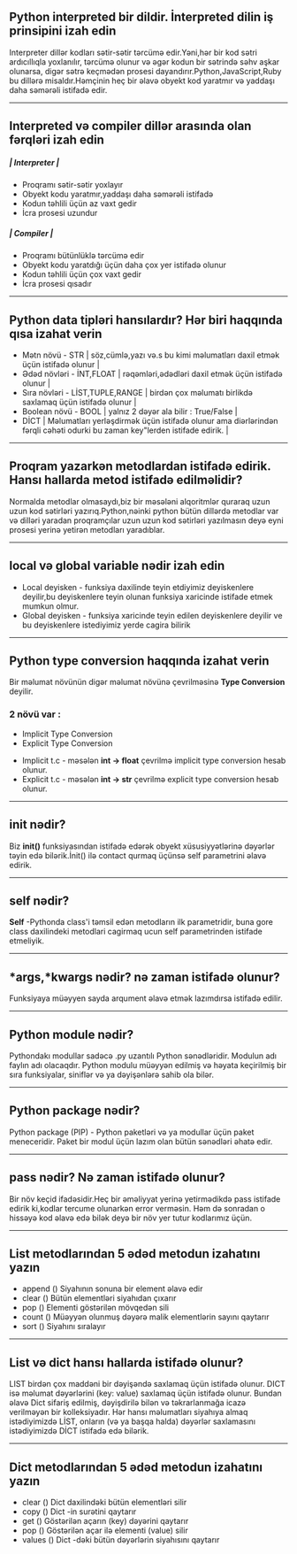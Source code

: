 ## Python interpreted bir dildir. İnterpreted dilin iş prinsipini izah edin
 Interpreter dillər kodları sətir-sətir tərcümə edir.Yəni,hər bir kod sətri ardıcıllıqla yoxlanılır, tərcümə olunur və əgər kodun bir sətrində səhv aşkar olunarsa, digər sətrə keçmədən prosesi dayandırır.Python,JavaScript,Ruby bu dillərə misaldır.Həmçinin heç bir əlavə obyekt kod yaratmır və yaddaşı daha səmərəli istifadə edir.
***
## Interpreted və compiler dillər arasında olan fərqləri izah edin
##### | Interpreter |
- Proqramı sətir-sətir yoxlayır
- Obyekt kodu yaratmır,yaddaşı daha səmərəli istifadə 
- Kodun təhlili üçün az vaxt gedir
- İcra prosesi uzundur
##### | Compiler |
- Proqramı bütünlüklə tərcümə edir
- Obyekt kodu yaratdığı üçün daha çox yer istifadə olunur
- Kodun təhlili üçün çox vaxt gedir
- İcra prosesi qısadır


***
## Python data tipləri hansılardır? Hər biri haqqında qısa izahat verin
* Mətn növü - STR | söz,cümlə,yazı və.s bu kimi məlumatları daxil etmək üçün istifadə olunur |
* Ədəd növləri - İNT,FLOAT | rəqəmləri,ədədləri daxil etmək üçün istifadə olunur |
* Sıra növləri - LİST,TUPLE,RANGE | birdən çox məlumatı birlikdə saxlamaq üçün istifadə olunur |
* Boolean növü - BOOL | yalnız 2 dəyər ala bilir : True/False |
* DİCT | Məlumatları yerləşdirmək üçün istifadə olunur ama diərlərindən fərqli cəhəti odurki bu zaman key"lerden istifade edirik. |
***

## Proqram yazarkən metodlardan istifadə edirik. Hansı hallarda metod istifadə edilməlidir?
Normalda metodlar olmasaydı,biz bir məsələni alqoritmlər quraraq uzun uzun kod sətirləri yazırıq.Python,nəinki python bütün dillərdə metodlar var və
dilləri yaradan proqramçılar uzun uzun kod sətirləri yazılmasın deyə eyni prosesi yerinə yetirən metodları yaradıblar. 
***
## local və global variable nədir izah edin
* Local deyisken - funksiya daxilinde teyin etdiyimiz deyiskenlere deyilir,bu deyiskenlere teyin olunan funksiya xaricinde istifade etmek mumkun olmur.
* Global deyisken - funksiya xaricinde teyin edilen deyiskenlere deyilir ve bu deyiskenlere istediyimiz yerde cagira bilirik
***
## Python type conversion haqqında izahat verin
Bir məlumat növünün digər məlumat növünə çevrilməsinə **Type Conversion** deyilir. 
### 2 növü var :
- Implicit Type Conversion 
- Explicit Type Conversion
* Implicit t.c - məsələn **int -> float** çevrilmə implicit type conversion hesab olunur.
* Explicit t.c - məsələn **int -> str** çevrilmə explicit type conversion hesab olunur. 

***
## init nədir?
Biz **init()** funksiyasından istifadə edərək obyekt xüsusiyyətlərinə dəyərlər təyin edə bilərik.İnit() ilə contact qurmaq üçünsə self parametrini əlavə edirik.
***
## self nədir?
**Self** -Pythonda class'i təmsil edən metodların ilk parametridir, buna gore class daxilindeki metodlari cagirmaq ucun self parametrinden istifade etmeliyik.
***
## *args,*kwargs nədir? nə zaman istifadə olunur?
Funksiyaya müəyyen sayda arqument əlavə etmək lazımdırsa istifadə edilir.
***
## Python module nədir?
Pythondakı modullar sadəcə .py uzantılı Python sənədləridir. Modulun adı faylın adı olacaqdır. Python modulu müəyyən edilmiş və həyata keçirilmiş bir sıra funksiyalar, siniflər və ya dəyişənlərə sahib ola bilər.
***
## Python package nədir?
Python package (PIP) - Python paketləri və ya modullar üçün paket meneceridir. Paket bir modul üçün lazım olan bütün sənədləri əhatə edir.
***
## pass nədir? Nə zaman istifadə olunur?
Bir növ keçid ifadəsidir.Heç bir əməliyyat yerinə yetirmədikdə pass istifade edirik ki,kodlar tercume olunarkən error verməsin. Həm də sonradan o hissəyə kod əlavə edə bilək deyə bir növ yer tutur kodlarımız üçün.
***
## List metodlarından 5 ədəd metodun izahatını yazın
- append () Siyahının sonuna bir element əlavə edir
- clear () Bütün elementləri siyahıdan çıxarır
- pop () Elementi göstərilən mövqedən sili
- count () Müəyyən olunmuş dəyərə malik elementlərin sayını qaytarır
- sort () Siyahını sıralayır
***
## List və dict hansı hallarda istifadə olunur?
LIST birdən çox maddəni bir dəyişəndə ​​saxlamaq üçün istifadə olunur. DICT isə məlumat dəyərlərini (key: value) saxlamaq üçün istifadə olunur. Bundan əlavə Dict sifariş edilmiş, dəyişdirilə bilən və təkrarlanmağa icazə verilməyən bir kolleksiyadır. Hər hansı məlumatları siyahıya almaq istədiyimizdə LİST, onların (və ya başqa halda) dəyərlər saxlamasını istədiyimizdə DİCT istifadə edə bilərik.
***
## Dict metodlarından 5 ədəd metodun izahatını yazın
- clear () Dict daxilindəki bütün elementləri silir
- copy () Dict -in surətini qaytarır
- get () Göstərilən açarın (key) dəyərini qaytarır
- pop () Göstərilən açar ilə elementi (value) silir
- values () Dict -dəki bütün dəyərlərin siyahısını qaytarır